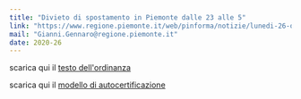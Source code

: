 ```yaml
---
title: "Divieto di spostamento in Piemonte dalle 23 alle 5"
link: "https://www.regione.piemonte.it/web/pinforma/notizie/lunedi-26-ottobre-divieto-spostamento-piemonte-dalle-23-alle-5"
mail: "Gianni.Gennaro@regione.piemonte.it"
date: 2020-26
---
```


scarica qui il [testo dell'ordinanza](/documents/ordinanza_salute-piemonte_23-10-20.pdf) 

scarica qui il [modello di autocertificazione](/documents/modello_autodichiarazione_editabile_ottobre_2020.pdf)

